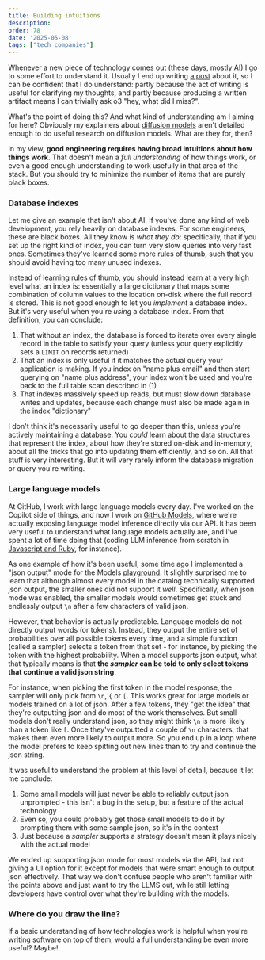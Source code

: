 ```yaml
---
title: Building intuitions
description: 
order: 78
date: '2025-05-08'
tags: ["tech companies"]
---
```


Whenever a new piece of technology comes out (these days, mostly AI) I go to some effort to understand it. Usually I end up writing [a post](/tags/explainers) about it, so I can be confident that I do understand: partly because the act of writing is useful for clarifying my thoughts, and partly because producing a written artifact means I can trivially ask o3 "hey, what did I miss?".

What's the point of doing this? And what kind of understanding am I aiming for here? Obviously my explainers about [diffusion models](/diffusion-models-explained) aren't detailed enough to do useful research on diffusion models. What are they for, then?

In my view, **good engineering requires having broad intuitions about how things work**. That doesn't mean a _full understanding_ of how things work, or even a good enough understanding to work usefully in that area of the stack. But you should try to minimize the number of items that are purely black boxes.

### Database indexes

Let me give an example that isn't about AI. If you've done any kind of web development, you rely heavily on database indexes. For some engineers, these are black boxes. All they know is _what they do_: specifically, that if you set up the right kind of index, you can turn very slow queries into very fast ones. Sometimes they've learned some more rules of thumb, such that you should avoid having too many unused indexes.

Instead of learning rules of thumb, you should instead learn at a very high level what an index is: essentially a large dictionary that maps some combination of column values to the location on-disk where the full record is stored. This is not good enough to let you _implement_ a database index. But it's very useful when you're _using_ a database index. From that definition, you can conclude:

1. That without an index, the database is forced to iterate over every single record in the table to satisfy your query (unless your query explicitly sets a `LIMIT` on records returned)
2. That an index is only useful if it matches the actual query your application is making. If you index on "name plus email" and then start querying on "name plus address", your index won't be used and you're back to the full table scan described in (1)
3. That indexes massively speed up reads, but must slow down database writes and updates, because each change must also be made again in the index "dictionary"

I don't think it's necessarily useful to go deeper than this, unless you're actively maintaining a database. You _could_ learn about the data structures that represent the index, about how they're stored on-disk and in-memory, about all the tricks that go into updating them efficiently, and so on. All that stuff is very interesting. But it will very rarely inform the database migration or query you're writing.

### Large language models

At GitHub, I work with large language models every day. I've worked on the Copilot side of things, and now I work on [GitHub Models](https://docs.github.com/en/github-models), where we're actually exposing language model inference directly via our API. It has been very useful to understand what language models actually are, and I've spent a lot of time doing that (coding LLM inference from scratch in [Javascript and Ruby](/porting-and-hacking-llama2), for instance).

As one example of how it's been useful, some time ago I implemented a "json output" mode for the Models [playground](https://github.com/marketplace/models). It slightly surprised me to learn that although almost every model in the catalog technically supported json output, the smaller ones did not support it _well_. Specifically, when json mode was enabled, the smaller models would sometimes get stuck and endlessly output `\n` after a few characters of valid json.

However, that behavior is actually predictable. Language models do not directly output words (or tokens). Instead, they output the entire set of probabilities over all possible tokens every time, and a simple function (called a sampler) selects a token from that set - for instance, by picking the token with the highest probability. When a model supports json output, what that typically means is that **the _sampler_ can be told to only select tokens that continue a valid json string**.

For instance, when picking the first token in the model response, the sampler will only pick from `\n`, `{` or `[`. This works great for large models or models trained on a lot of json. After a few tokens, they "get the idea" that they're outputting json and do most of the work themselves. But small models don't really understand json, so they might think `\n` is more likely than a token like `[`. Once they've outputted a couple of `\n` characters, that makes them even more likely to output more. So you end up in a loop where the model prefers to keep spitting out new lines than to try and continue the json string.

It was useful to understand the problem at this level of detail, because it let me conclude:

1. Some small models will just never be able to reliably output json unprompted - this isn't a bug in the setup, but a feature of the actual technology
2. Even so, you could probably get those small models to do it by prompting them with some sample json, so it's in the context
3. Just because a _sampler_ supports a strategy doesn't mean it plays nicely with the actual model

We ended up supporting json mode for most models via the API, but not giving a UI option for it except for models that were smart enough to output json effectively. That way we don't confuse people who aren't familiar with the points above and just want to try the LLMS out, while still letting developers have control over what they're building with the models.

### Where do you draw the line?

If a basic understanding of how technologies work is helpful when you're writing software on top of them, would a full understanding be even more useful? Maybe!